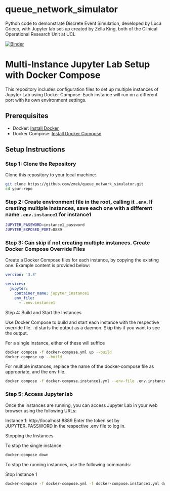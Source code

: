 # queue_network_simulator
Python code to demonstrate Discrete Event Simulation, developed by Luca Grieco, with Jupyter lab set-up created by Zella King, both of the Clinical Operational Research Unit at UCL

[![Binder](https://mybinder.org/badge_logo.svg)](https://mybinder.org/v2/gh/zmek/queue_network_simulator/HEAD?labpath=notebooks%2Ftest.ipynb)


# Multi-Instance Jupyter Lab Setup with Docker Compose

This repository includes configuration files to set up multiple instances of Jupyter Lab using Docker Compose. Each instance will run on a different port with its own environment settings.

## Prerequisites

- Docker: [Install Docker](https://docs.docker.com/get-docker/)
- Docker Compose: [Install Docker Compose](https://docs.docker.com/compose/install/)

## Setup Instructions

### Step 1: Clone the Repository

Clone this repository to your local machine:

```sh
git clone https://github.com/zmek/queue_network_simulator.git
cd your-repo
```

### Step 2: Create environment file in the root, calling it ```.env```. If creating multiple instances, save each one with a different name ```.env.instance1``` for instance1
```sh
JUPYTER_PASSWORD=instance1_password
JUPYTER_EXPOSED_PORT=8889
```

### Step 3: Can skip if not creating multiple instances. Create Docker Compose Override Files

Create a Docker Compose files for each instance, by copying the existing one. Example content is provided below:


```yaml
version: '3.8'

services:
  jupyter:
    container_name: jupyter_instance1
    env_file:
      - .env.instance1

```

Step 4: Build and Start the Instances

Use Docker Compose to build and start each instance with the respective override file. -d starts the output as a daemon. Skip this if you want to see the output. 

For a single instance, either of these will suffice

``` sh
docker compose -f docker-compose.yml up --build
docker-compose up --build

```

For multiple instances, replace the name of the docker-compose file as appropriate, and the env file. 

``` sh
docker compose -f docker-compose.instance1.yml --env-file .env.instance1 up --build
``` 

### Step 5: Access Jupyter lab

Once the instances are running, you can access Jupyter Lab in your web browser using the following URLs:

Instance 1: http://localhost:8889
Enter the token set by JUPYTER_PASSWORD in the respective .env file to log in.

Stopping the Instances

To stop the single instance
```sh
docker-compose down

```
To stop the running instances, use the following commands:

Stop Instance 1
```sh
docker-compose -f docker-compose.yml -f docker-compose.instance1.yml down
```
